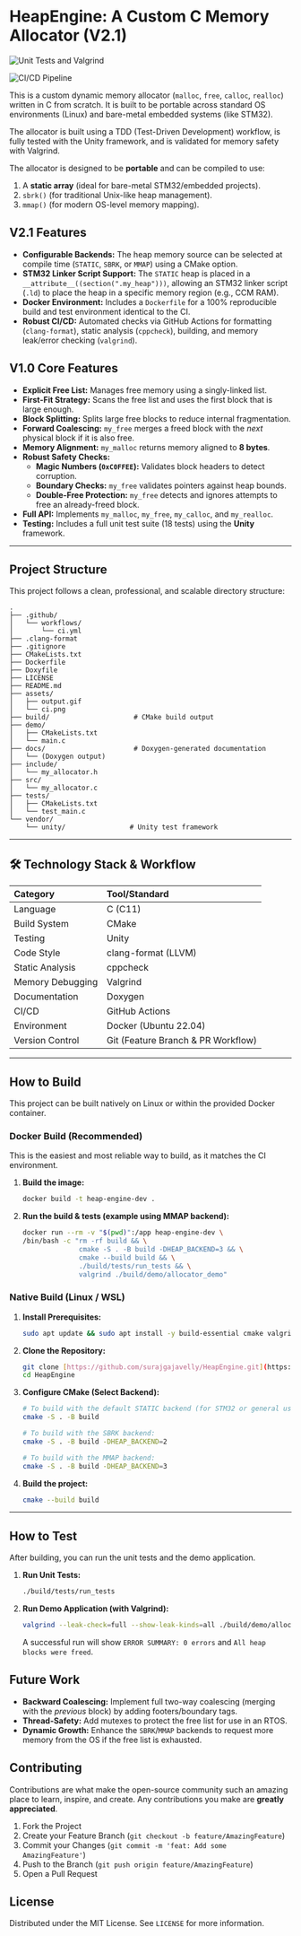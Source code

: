 # HeapEngine: A Custom C Memory Allocator (V2.1)

![Unit Tests and Valgrind](assets/ci.png)

![CI/CD Pipeline](assets/output.gif)

This is a custom dynamic memory allocator (`malloc`, `free`, `calloc`, `realloc`)
written in C from scratch. It is built to be portable across standard OS
environments (Linux) and bare-metal embedded systems (like STM32).


The allocator is built using a TDD (Test-Driven Development) workflow,
is fully tested with the Unity framework, and is validated for memory
safety with Valgrind.

The allocator is designed to be **portable** and can be compiled to use:
1.  A **static array** (ideal for bare-metal STM32/embedded projects).
2.  `sbrk()` (for traditional Unix-like heap management).
3.  `mmap()` (for modern OS-level memory mapping).

## V2.1 Features

* **Configurable Backends:** The heap memory source can be selected at compile time (`STATIC`, `SBRK`, or `MMAP`) using a CMake option.
* **STM32 Linker Script Support:** The `STATIC` heap is placed in a `__attribute__((section(".my_heap")))`, allowing an STM32 linker script (`.ld`) to place the heap in a specific memory region (e.g., CCM RAM).
* **Docker Environment:** Includes a `Dockerfile` for a 100% reproducible build and test environment identical to the CI.
* **Robust CI/CD:** Automated checks via GitHub Actions for formatting (`clang-format`), static analysis (`cppcheck`), building, and memory leak/error checking (`valgrind`).

## V1.0 Core Features

* **Explicit Free List:** Manages free memory using a singly-linked list.
* **First-Fit Strategy:** Scans the free list and uses the first block that is large enough.
* **Block Splitting:** Splits large free blocks to reduce internal fragmentation.
* **Forward Coalescing:** `my_free` merges a freed block with the *next* physical block if it is also free.
* **Memory Alignment:** `my_malloc` returns memory aligned to **8 bytes**.
* **Robust Safety Checks:**
    * **Magic Numbers (`0xC0FFEE`):** Validates block headers to detect corruption.
    * **Boundary Checks:** `my_free` validates pointers against heap bounds.
    * **Double-Free Protection:** `my_free` detects and ignores attempts to free an already-freed block.
* **Full API:** Implements `my_malloc`, `my_free`, `my_calloc`, and `my_realloc`.
* **Testing:** Includes a full unit test suite (18 tests) using the **Unity** framework.

---

## Project Structure
This project follows a clean, professional, and scalable directory structure:
```
.
├── .github/
│   └── workflows/
│       └── ci.yml
├── .clang-format
├── .gitignore
├── CMakeLists.txt
├── Dockerfile
├── Doxyfile
├── LICENSE
├── README.md
├── assets/
│   ├── output.gif
│   └── ci.png
├── build/                     # CMake build output
├── demo/
│   ├── CMakeLists.txt
│   └── main.c
├── docs/                      # Doxygen-generated documentation
│   └── (Doxygen output)
├── include/
│   └── my_allocator.h
├── src/
│   └── my_allocator.c
├── tests/
│   ├── CMakeLists.txt
│   └── test_main.c
└── vendor/
    └── unity/                # Unity test framework
```
---
## 🛠️ Technology Stack & Workflow

| Category | Tool/Standard |
| :--- | :--- |
| Language | C (C11) |
| Build System | CMake |
| Testing | Unity |
| Code Style | clang-format (LLVM) |
| Static Analysis | cppcheck |
| Memory Debugging | Valgrind |
| Documentation | Doxygen |
| CI/CD | GitHub Actions |
| Environment | Docker (Ubuntu 22.04) |
| Version Control | Git (Feature Branch & PR Workflow) |

---

## How to Build

This project can be built natively on Linux or within the provided Docker container.

### Docker Build (Recommended)

This is the easiest and most reliable way to build, as it matches the CI environment.

1.  **Build the image:**
    ```bash
    docker build -t heap-engine-dev .
    ```
2.  **Run the build & tests (example using MMAP backend):**
    ```bash
    docker run --rm -v "$(pwd)":/app heap-engine-dev \
    /bin/bash -c "rm -rf build && \
                  cmake -S . -B build -DHEAP_BACKEND=3 && \
                  cmake --build build && \
                  ./build/tests/run_tests && \
                  valgrind ./build/demo/allocator_demo"
    ```
### Native Build (Linux / WSL)

1.  **Install Prerequisites:**
    ```bash
    sudo apt update && sudo apt install -y build-essential cmake valgrind
    ```
2.  **Clone the Repository:**
    ```bash
    git clone [https://github.com/surajgajavelly/HeapEngine.git](https://github.com/surajgajavelly/HeapEngine.git)
    cd HeapEngine
    ```
3.  **Configure CMake (Select Backend):**
    ```bash
    # To build with the default STATIC backend (for STM32 or general use):
    cmake -S . -B build
    
    # To build with the SBRK backend:
    cmake -S . -B build -DHEAP_BACKEND=2

    # To build with the MMAP backend:
    cmake -S . -B build -DHEAP_BACKEND=3
    ```
4.  **Build the project:**
    ```bash
    cmake --build build
    ```

---

## How to Test

After building, you can run the unit tests and the demo application.

1.  **Run Unit Tests:**
    ```bash
    ./build/tests/run_tests
    ```

2.  **Run Demo Application (with Valgrind):**
    ```bash
    valgrind --leak-check=full --show-leak-kinds=all ./build/demo/allocator_demo
    ```
    A successful run will show `ERROR SUMMARY: 0 errors` and `All heap blocks were freed`.

## Future Work

* **Backward Coalescing:** Implement full two-way coalescing (merging with the *previous* block) by adding footers/boundary tags.
* **Thread-Safety:** Add mutexes to protect the free list for use in an RTOS.
* **Dynamic Growth:** Enhance the `SBRK`/`MMAP` backends to request more memory from the OS if the free list is exhausted.

## Contributing
Contributions are what make the open-source community such an amazing place to learn, inspire, and create. Any contributions you make are **greatly appreciated**.

1. Fork the Project
2. Create your Feature Branch (`git checkout -b feature/AmazingFeature`)
3. Commit your Changes (`git commit -m 'feat: Add some AmazingFeature'`)
4. Push to the Branch (`git push origin feature/AmazingFeature`)
5. Open a Pull Request

## License
Distributed under the MIT License. See `LICENSE` for more information.